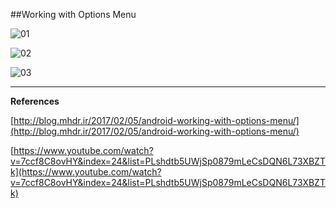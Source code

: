 ##Working with Options Menu

![01](https://raw.githubusercontent.com/mhdr/AndroidSamples/master/020/images/01.png  "01")

![02](https://raw.githubusercontent.com/mhdr/AndroidSamples/master/020/images/02.png  "02")

![03](https://raw.githubusercontent.com/mhdr/AndroidSamples/master/020/images/03.png  "03")

***

**References**

[http://blog.mhdr.ir/2017/02/05/android-working-with-options-menu/](http://blog.mhdr.ir/2017/02/05/android-working-with-options-menu/) 

[https://www.youtube.com/watch?v=7ccf8C8ovHY&index=24&list=PLshdtb5UWjSp0879mLeCsDQN6L73XBZTk](https://www.youtube.com/watch?v=7ccf8C8ovHY&index=24&list=PLshdtb5UWjSp0879mLeCsDQN6L73XBZTk) 